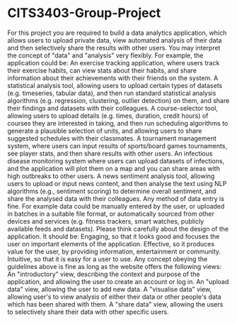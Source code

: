 # CITS3403-Group-Project

For this project you are required to build a data analytics application, which allows users to upload private data, view automated analysis of their data and then selectively share the results with other users. You may interpret the concept of "data" and "analysis" very flexibly. For example, the application could be:
An exercise tracking application, where users track their exercise habits, can view stats about their habits, and share information about their achievements with their friends on the system.
A statistical analysis tool, allowing users to upload certain types of datasets (e.g. timeseries, tabular data), and then run standard statistical analysis algorithms (e.g. regression, clustering, outlier detection) on them, and share their findings and datasets with their colleagues.
A course-selector tool, allowing users to upload details (e.g. times, duration, credit hours) of courses they are interested in taking, and then run scheduling algorithms to generate a plausible selection of units, and allowing users to share suggested schedules with their classmates.
A tournament management system, where users can input results of sports/board games tournaments, see player stats, and then share results with other users.
An infectious disease monitoring system where users can upload datasets of infections, and the application will plot them on a map and you can share areas with high outbreaks to other users.
A news sentiment analysis tool, allowing users to upload or input news content, and then analyse the text using NLP algorithms (e.g., sentiment scoring) to determine overall sentiment, and share the analysed data with their colleagues.
Any method of data entry is fine. For example data could be manually entered by the user, or uploaded in batches in a suitable file format, or automatically sourced from other devices and services (e.g. fitness trackers, smart watches, publicly available feeds and datasets).
Please think carefully about the design of the application. It should be:
Engaging, so that it looks good and focuses the user on important elements of the application.
Effective, so it produces value for the user, by providing information, entertainment or community.
Intuitive, so that it is easy for a user to use.
Any concept obeying the guidelines above is fine as long as the website offers the following views:
An "introductory" view, describing the context and purpose of the application, and allowing the user to create an account or log in.
An "upload data" view, allowing the user to add new data.
A "visualise data" view, allowing user's to view analysis of either their data or other people's data which has been shared with them.
A "share data" view, allowing the users to selectively share their data with other specific users.
